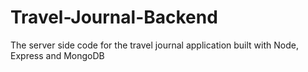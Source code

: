 # Travel-Journal-Backend
The server side code for the travel journal application built with Node, Express and MongoDB
